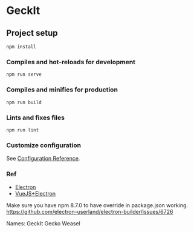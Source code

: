 # GeckIt

## Project setup
```
npm install
```

### Compiles and hot-reloads for development
```
npm run serve
```

### Compiles and minifies for production
```
npm run build
```

### Lints and fixes files
```
npm run lint
```

### Customize configuration
See [Configuration Reference](https://cli.vuejs.org/config/).


### Ref
- [Electron](https://www.electronjs.org/docs/latest/tutorial/tutorial-first-app#optional-debugging-from-vs-code)
- [VueJS+Electron](https://nklayman.github.io/vue-cli-plugin-electron-builder/guide/recipes.html#debugging-with-vscode)

Make sure you have npm 8.7.0 to have override in package.json working.
https://github.com/electron-userland/electron-builder/issues/6726

Names:
GeckIt
Gecko
Weasel